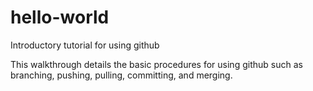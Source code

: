 # hello-world
Introductory tutorial for using github

This walkthrough details the basic procedures for using github such as branching, pushing, pulling, committing, and merging.
